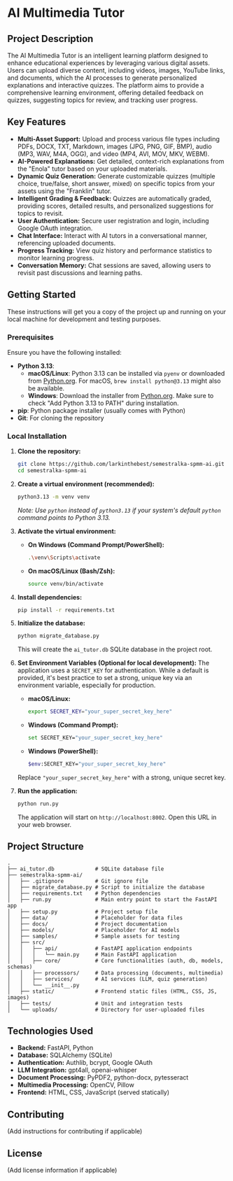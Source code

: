 # AI Multimedia Tutor

## Project Description

The AI Multimedia Tutor is an intelligent learning platform designed to enhance educational experiences by leveraging various digital assets. Users can upload diverse content, including videos, images, YouTube links, and documents, which the AI processes to generate personalized explanations and interactive quizzes. The platform aims to provide a comprehensive learning environment, offering detailed feedback on quizzes, suggesting topics for review, and tracking user progress.

## Key Features

*   **Multi-Asset Support:** Upload and process various file types including PDFs, DOCX, TXT, Markdown, images (JPG, PNG, GIF, BMP), audio (MP3, WAV, M4A, OGG), and video (MP4, AVI, MOV, MKV, WEBM).
*   **AI-Powered Explanations:** Get detailed, context-rich explanations from the "Enola" tutor based on your uploaded materials.
*   **Dynamic Quiz Generation:** Generate customizable quizzes (multiple choice, true/false, short answer, mixed) on specific topics from your assets using the "Franklin" tutor.
*   **Intelligent Grading & Feedback:** Quizzes are automatically graded, providing scores, detailed results, and personalized suggestions for topics to revisit.
*   **User Authentication:** Secure user registration and login, including Google OAuth integration.
*   **Chat Interface:** Interact with AI tutors in a conversational manner, referencing uploaded documents.
*   **Progress Tracking:** View quiz history and performance statistics to monitor learning progress.
*   **Conversation Memory:** Chat sessions are saved, allowing users to revisit past discussions and learning paths.

## Getting Started

These instructions will get you a copy of the project up and running on your local machine for development and testing purposes.

### Prerequisites

Ensure you have the following installed:

*   **Python 3.13**:
    *   **macOS/Linux**: Python 3.13 can be installed via `pyenv` or downloaded from [Python.org](https://www.python.org/downloads/). For macOS, `brew install python@3.13` might also be available.
    *   **Windows**: Download the installer from [Python.org](https://www.python.org/downloads/). Make sure to check "Add Python 3.13 to PATH" during installation.
*   **pip**: Python package installer (usually comes with Python)
*   **Git**: For cloning the repository

### Local Installation

1.  **Clone the repository:**
    ```bash
    git clone https://github.com/larkinthebest/semestralka-spmm-ai.git
    cd semestralka-spmm-ai
    ```

2.  **Create a virtual environment (recommended):**
    ```bash
    python3.13 -m venv venv
    ```
    *Note: Use `python` instead of `python3.13` if your system's default `python` command points to Python 3.13.*

3.  **Activate the virtual environment:**
    *   **On Windows (Command Prompt/PowerShell):**
        ```bash
        .\venv\Scripts\activate
        ```
    *   **On macOS/Linux (Bash/Zsh):**
        ```bash
        source venv/bin/activate
        ```

4.  **Install dependencies:**
    ```bash
    pip install -r requirements.txt
    ```

5.  **Initialize the database:**
    ```bash
    python migrate_database.py
    ```
    This will create the `ai_tutor.db` SQLite database in the project root.

6.  **Set Environment Variables (Optional for local development):**
    The application uses a `SECRET_KEY` for authentication. While a default is provided, it's best practice to set a strong, unique key via an environment variable, especially for production.
    *   **macOS/Linux:**
        ```bash
        export SECRET_KEY="your_super_secret_key_here"
        ```
    *   **Windows (Command Prompt):**
        ```bash
        set SECRET_KEY="your_super_secret_key_here"
        ```
    *   **Windows (PowerShell):**
        ```bash
        $env:SECRET_KEY="your_super_secret_key_here"
        ```
    Replace `"your_super_secret_key_here"` with a strong, unique secret key.

7.  **Run the application:**
    ```bash
    python run.py
    ```
    The application will start on `http://localhost:8002`. Open this URL in your web browser.

## Project Structure

```
.
├── ai_tutor.db             # SQLite database file
├── semestralka-spmm-ai/
│   ├── .gitignore          # Git ignore file
│   ├── migrate_database.py # Script to initialize the database
│   ├── requirements.txt    # Python dependencies
│   ├── run.py              # Main entry point to start the FastAPI app
│   ├── setup.py            # Project setup file
│   ├── data/               # Placeholder for data files
│   ├── docs/               # Project documentation
│   ├── models/             # Placeholder for AI models
│   ├── samples/            # Sample assets for testing
│   ├── src/
│   │   ├── api/            # FastAPI application endpoints
│   │   │   └── main.py     # Main FastAPI application
│   │   ├── core/           # Core functionalities (auth, db, models, schemas)
│   │   ├── processors/     # Data processing (documents, multimedia)
│   │   ├── services/       # AI services (LLM, quiz generation)
│   │   └── __init__.py
│   ├── static/             # Frontend static files (HTML, CSS, JS, images)
│   ├── tests/              # Unit and integration tests
│   └── uploads/            # Directory for user-uploaded files
```

## Technologies Used

*   **Backend:** FastAPI, Python
*   **Database:** SQLAlchemy (SQLite)
*   **Authentication:** Authlib, bcrypt, Google OAuth
*   **LLM Integration:** gpt4all, openai-whisper
*   **Document Processing:** PyPDF2, python-docx, pytesseract
*   **Multimedia Processing:** OpenCV, Pillow
*   **Frontend:** HTML, CSS, JavaScript (served statically)


## Contributing

(Add instructions for contributing if applicable)

## License

(Add license information if applicable)
